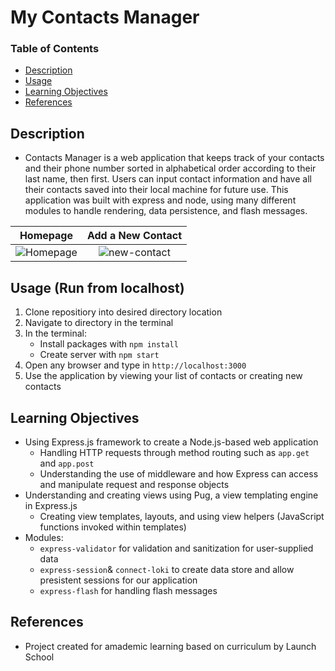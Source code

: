 # My Contacts Manager

### Table of Contents
- [Description](#description)
- [Usage](#usage)
- [Learning Objectives](#learning-objectives)
- [References](#references)

## Description
- Contacts Manager is a web application that keeps track of your contacts and their phone number sorted in alphabetical order according to their last name, then first. Users can input contact information and have all their contacts saved into their local machine for future use. This application was built with express and node, using many different modules to handle rendering, data persistence, and flash messages.  

| Homepage | Add a New Contact |
| :------: | :----------: |
| ![Homepage](/public/images/contacts.jpg) | ![new-contact](/public/images/contact-new.jpg) |

## Usage (Run from localhost)
1. Clone repositiory into desired directory location
2. Navigate to directory in the terminal
3. In the terminal:
	- Install packages with `npm install`
	- Create server with `npm start`
4. Open any browser and type in `http://localhost:3000`
5. Use the application by viewing your list of contacts or creating new contacts

## Learning Objectives
- Using Express.js framework to create a Node.js-based web application
	- Handling HTTP requests through method routing such as `app.get` and `app.post`
	- Understanding the use of middleware and how Express can access and manipulate request and response objects
- Understanding and creating views using Pug, a view templating engine in Express.js
	- Creating view templates, layouts, and using view helpers (JavaScript functions invoked within templates)
- Modules:
	- `express-validator` for validation and sanitization for user-supplied data
	- `express-session`& `connect-loki` to create data store and allow presistent sessions for our application
	- `express-flash` for handling flash messages

## References
- Project created for amademic learning based on curriculum by Launch School